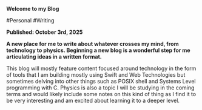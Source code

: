 **Welcome to my Blog**

  


#Personal #Writing 

  


**Published: October 3rd, 2025**

  


**A new place for me to write about whatever crosses my mind, from technology to physics. Beginning a new blog is a wonderful step for me articulating ideas in a written format.**

  


This blog will mostly feature content focused around technology in the form of tools that I am building mostly using Swift and Web Technologies but sometimes delving into other things such as POSIX shell and Systems Level programming with C. Physics is also a topic I will be studying in the coming terms and would likely include some notes on this kind of thing as I find it to be very interesting and am excited about learning it to a deeper level.
